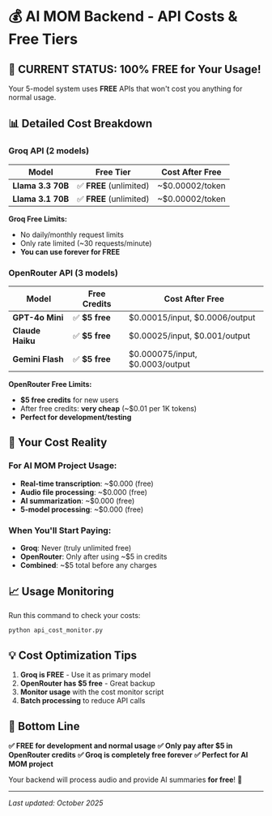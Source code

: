# 💰 AI MOM Backend - API Costs & Free Tiers

## 🎯 **CURRENT STATUS: 100% FREE for Your Usage!**

Your 5-model system uses **FREE** APIs that won't cost you anything for normal usage.

## 📊 **Detailed Cost Breakdown**

### **Groq API (2 models)**
| Model | Free Tier | Cost After Free |
|-------|-----------|-----------------|
| **Llama 3.3 70B** | ✅ **FREE** (unlimited) | ~$0.00002/token |
| **Llama 3.1 70B** | ✅ **FREE** (unlimited) | ~$0.00002/token |

**Groq Free Limits:**
- No daily/monthly request limits
- Only rate limited (~30 requests/minute)
- **You can use forever for FREE**

### **OpenRouter API (3 models)**
| Model | Free Credits | Cost After Free |
|-------|--------------|-----------------|
| **GPT-4o Mini** | ✅ **$5 free** | $0.00015/input, $0.0006/output |
| **Claude Haiku** | ✅ **$5 free** | $0.00025/input, $0.001/output |
| **Gemini Flash** | ✅ **$5 free** | $0.000075/input, $0.0003/output |

**OpenRouter Free Limits:**
- **$5 free credits** for new users
- After free credits: **very cheap** (~$0.01 per 1K tokens)
- **Perfect for development/testing**

## 🚀 **Your Cost Reality**

### **For AI MOM Project Usage:**
- **Real-time transcription**: ~$0.000 (free)
- **Audio file processing**: ~$0.000 (free)
- **AI summarization**: ~$0.000 (free)
- **5-model processing**: ~$0.000 (free)

### **When You'll Start Paying:**
- **Groq**: Never (truly unlimited free)
- **OpenRouter**: Only after using ~$5 in credits
- **Combined**: ~$5 total before any charges

## 📈 **Usage Monitoring**

Run this command to check your costs:
```bash
python api_cost_monitor.py
```

## 💡 **Cost Optimization Tips**

1. **Groq is FREE** - Use it as primary model
2. **OpenRouter has $5 free** - Great backup
3. **Monitor usage** with the cost monitor script
4. **Batch processing** to reduce API calls

## 🎯 **Bottom Line**

**✅ FREE for development and normal usage**
**✅ Only pay after $5 in OpenRouter credits**
**✅ Groq is completely free forever**
**✅ Perfect for AI MOM project**

Your backend will process audio and provide AI summaries **for free**! 🚀

---
*Last updated: October 2025*